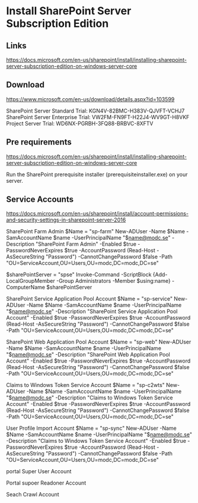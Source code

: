 # Install SharePoint Server Subscription Edition

## Links
https://docs.microsoft.com/en-us/sharepoint/install/installing-sharepoint-server-subscription-edition-on-windows-server-core


## Download 

https://www.microsoft.com/en-us/download/details.aspx?id=103599

SharePoint Server Standard Trial: KGN4V-82BMC-H383V-QJVFT-VCHJ7
SharePoint Server Enterprise Trial: VW2FM-FN9FT-H22J4-WV9GT-H8VKF
Project Server Trial: WD6NX-PGRBH-3FQ88-BRBVC-8XFTV

## Pre requirements

https://docs.microsoft.com/en-us/sharepoint/install/installing-sharepoint-server-subscription-edition-on-windows-server-core

Run the SharePoint prerequisite installer (prerequisiteinstaller.exe) on your server.

## Service Accounts

https://docs.microsoft.com/en-us/sharepoint/install/account-permissions-and-security-settings-in-sharepoint-server-2016

SharePoint Farm Admin
$Name = "sp-farm"
New-ADUser -Name $Name -SamAccountName $name -UserPrincipalName "$name@modc.se" -Description "SharePoint Farm Admin" -Enabled $true -PasswordNeverExpires $true -AccountPassword (Read-Host -AsSecureString "Password") -CannotChangePassword $false -Path "OU=ServiceAccount,OU=Users,OU=modc,DC=modc,DC=se"

$sharePointServer = "spse"
Invoke-Command -ScriptBlock {Add-LocalGroupMember -Group Administrators -Member $using:name} -ComputerName $sharePointServer

SharePoint Service Application Pool Account
$Name = "sp-service"
New-ADUser -Name $Name -SamAccountName $name -UserPrincipalName "$name@modc.se" -Description "SharePoint Service Application Pool Account" -Enabled $true -PasswordNeverExpires $true -AccountPassword (Read-Host -AsSecureString "Password") -CannotChangePassword $false -Path "OU=ServiceAccount,OU=Users,OU=modc,DC=modc,DC=se"

SharePoint Web Application Pool Account
$Name = "sp-web"
New-ADUser -Name $Name -SamAccountName $name -UserPrincipalName "$name@modc.se" -Description "SharePoint Web Application Pool Account" -Enabled $true -PasswordNeverExpires $true -AccountPassword (Read-Host -AsSecureString "Password") -CannotChangePassword $false -Path "OU=ServiceAccount,OU=Users,OU=modc,DC=modc,DC=se"

Claims to Windows Token Service Account
$Name = "sp-c2wts"
New-ADUser -Name $Name -SamAccountName $name -UserPrincipalName "$name@modc.se" -Description "Claims to Windows Token Service Account" -Enabled $true -PasswordNeverExpires $true -AccountPassword (Read-Host -AsSecureString "Password") -CannotChangePassword $false -Path "OU=ServiceAccount,OU=Users,OU=modc,DC=modc,DC=se"

User Profile Import Account
$Name = "sp-sync"
New-ADUser -Name $Name -SamAccountName $name -UserPrincipalName "$name@modc.se" -Description "Claims to Windows Token Service Account" -Enabled $true -PasswordNeverExpires $true -AccountPassword (Read-Host -AsSecureString "Password") -CannotChangePassword $false -Path "OU=ServiceAccount,OU=Users,OU=modc,DC=modc,DC=se"

portal Super User Account 

Portal supoer Readoner Account 

Seach Crawl Account
